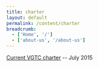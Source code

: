 ```yaml
---
title: charter
layout: default
permalink: /content/charter
breadcrumb:
  - ['Home', '/']
  - ['about-us', '/about-us']
---
```



[Current VGTC charter](http://vgtc.org/sites/vgtc.org/attachments/charter/charter_2015-Jul-31.pdf) -- July 2015
